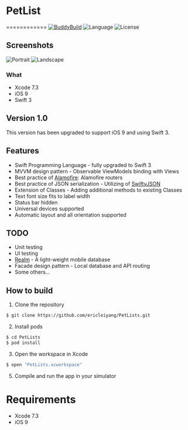 # PetList
============
[![BuddyBuild](https://dashboard.buddybuild.com/api/statusImage?appID=562a9aac2492560100211378&branch=master&build=latest)](https://dashboard.buddybuild.com/apps/562a9aac2492560100211378/build/latest)
![Language](https://img.shields.io/badge/language-Swift%202-orange.svg)
![License](https://img.shields.io/github/license/JakeLin/SwiftWeather.svg?style=flat)

## Screenshots
![Portrait](https://cloud.githubusercontent.com/assets/5039434/18873936/054ae684-8505-11e6-9434-ee47603ce324.png)
![Landscape](https://cloud.githubusercontent.com/assets/5039434/18874512/5e649de6-8505-11e6-9d71-18c3a2d226a7.png)

### What
* Xcode 7.3
* iOS 9
* Swift 3

## Version 1.0
This version has been upgraded to support iOS 9 and using Swift 3.

## Features
* Swift Programming Language - fully upgraded to Swift 3
* MVVM design pattern - Observable ViewModels binding with Views
* Best practice of [Alamofire](https://github.com/Alamofire/Alamofire): Alamofire routers
* Best practice of JSON serialization - Utilizing of [SwiftyJSON](https://github.com/SwiftyJSON/SwiftyJSON)
* Extension of Classes - Adding additional methods to existing Classes
* Text font size fits to label width
* Status bar hidden
* Universal devices supported
* Automatic layout and all orientation supported

## TODO
* Unit testing
* UI testing
* [Realm](https://realm.io) - A light-weight mobile database
* Facade design pattern - Local database and API routing
* Some others...

## How to build

1) Clone the repository

```bash
$ git clone https://github.com/ericleiyang/PetLists.git
```

2) Install pods

```bash
$ cd PetLists
$ pod install
```

3) Open the workspace in Xcode

```bash
$ open "PetLists.xcworkspace"
```

5) Compile and run the app in your simulator


# Requirements
* Xcode 7.3
* iOS 9
